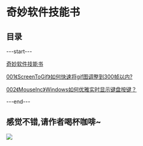 # 奇妙软件技能书


## 目录

---start---

[奇妙软件技能书](https://www.v2fy.com/p/000_readme_wundersoftskills/)


[001《ScreenToGif》如何快速将gif图调整到300帧以内?](https://www.v2fy.com/p/001_screen_to_gif/)


[002《MouseInc》Windows如何优雅实时显示键盘按键？](https://www.v2fy.com/p/002_ｍouseinc/)

---end---



## 感觉不错,请作者喝杯咖啡~

![](https://www.v2fy.com/asset/README/c4fdea49e11241e392d6bcaa33855897.png)